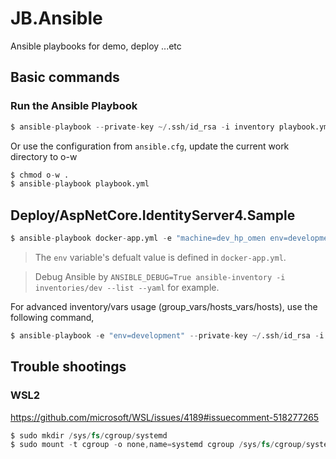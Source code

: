 # JB.Ansible

Ansible playbooks for demo, deploy ...etc


## Basic commands

### Run the Ansible Playbook

```s
$ ansible-playbook --private-key ~/.ssh/id_rsa -i inventory playbook.yml
```

Or use the configuration from `ansible.cfg`, update the current work directory to o-w 

```s
$ chmod o-w .
$ ansible-playbook playbook.yml
```


## Deploy/AspNetCore.IdentityServer4.Sample

```s
$ ansible-playbook docker-app.yml -e "machine=dev_hp_omen env=development"
```


> The `env` variable's defualt value is defined in `docker-app.yml`.

> Debug Ansible by `ANSIBLE_DEBUG=True ansible-inventory -i inventories/dev --list --yaml` for example.



For advanced inventory/vars usage (group_vars/hosts_vars/hosts), use the following command,

```s
$ ansible-playbook -e "env=development" --private-key ~/.ssh/id_rsa -i ./inventories/dev_hp_omen/ docker-app-adv.yml
```


## Trouble shootings

### WSL2

https://github.com/microsoft/WSL/issues/4189#issuecomment-518277265

```s
$ sudo mkdir /sys/fs/cgroup/systemd
$ sudo mount -t cgroup -o none,name=systemd cgroup /sys/fs/cgroup/systemd
```